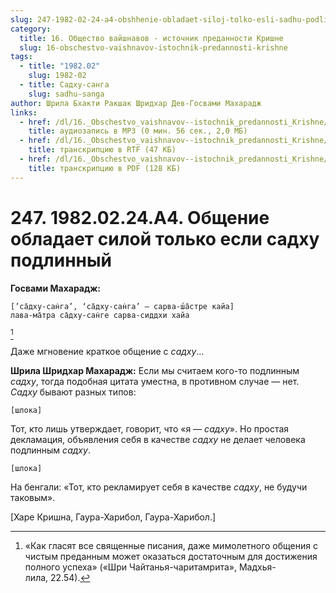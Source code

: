 ```yaml
---
slug: 247-1982-02-24-a4-obshhenie-obladaet-siloj-tolko-esli-sadhu-podlinnyj
category:
  title: 16. Общество вайшнавов - источник преданности Кришне
  slug: 16-obschestvo-vaishnavov-istochnik-predannosti-krishne
tags:
  - title: "1982.02"
    slug: 1982-02
  - title: Садху-санга
    slug: sadhu-sanga
author: Шрила Бхакти Ракшак Шридхар Дев-Госвами Махарадж
links:
  - href: /dl/16._Obschestvo_vaishnavov--istochnik_predannosti_Krishne/247_1982.02.24.A4_SridharMj_Obshhenie_obladaet_siloj_tolko_esli_sadhu_podlinnyj.mp3
    title: аудиозапись в MP3 (0 мин. 56 сек., 2,0 МБ)
  - href: /dl/16._Obschestvo_vaishnavov--istochnik_predannosti_Krishne/247_1982.02.24.A4_SridharMj_Obshhenie_obladaet_siloj_tolko_esli_sadhu_podlinnyj.rtf
    title: транскрипцию в RTF (47 КБ)
  - href: /dl/16._Obschestvo_vaishnavov--istochnik_predannosti_Krishne/247_1982.02.24.A4_SridharMj_Obshhenie_obladaet_siloj_tolko_esli_sadhu_podlinnyj.pdf
    title: транскрипцию в PDF (128 КБ)
---
```


# 247. 1982.02.24.А4. Общение обладает силой только если садху подлинный

**Госвами Махарадж:**

    [’са̄дху-сан̇га’, ‘са̄дху-сан̇га’ — сарва-ш́а̄стре кайа]
    лава-ма̄тра са̄дху-сан̇ге сарва-сиддхи хайа
[^_ftn1]

Даже мгновение краткое общение с *садху*…

**Шрила Шридхар Махарадж:** Если мы считаем кого-то подлинным *садху*, тогда подобная цитата уместна, в противном случае — нет. *Садху* бывают разных типов:

    [шлока]

Тот, кто лишь утверждает, говорит, что «я — *садху*». Но простая декламация, объявления себя в качестве *садху* не делает человека подлинным *садху*.

    [шлока]

На бенгали: «Тот, кто рекламирует себя в качестве *садху*, не будучи таковым».

[Харе Кришна, Гаура-Харибол, Гаура-Харибол.]



[^_ftn1]: «Как гласят все священные писания, даже мимолетного общения с чистым преданным может оказаться достаточным для достижения полного успеха» («Шри Чайтанья-чаритамрита», Мадхья-лила, 22.54).


